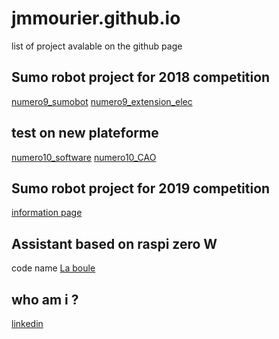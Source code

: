 # jmmourier.github.io
list of project avalable on the github page

## Sumo robot project for 2018 competition
[numero9_sumobot](https://github.com/jmmourier/laboulenumero9_sumobot) 
[numero9_extension_elec](https://github.com/jmmourier/laboulenumero9_extension_elec)

## test on new plateforme
[numero10_software](https://github.com/jmmourier/laboulenumero10_software) 
[numero10_CAO](https://github.com/jmmourier/laboulenumero10_CAO)

## Sumo robot project for 2019 competition
[information page](https://jmmourier.github.io/numerobis)

## Assistant based on raspi zero W
code name [La boule](https://github.com/jmmourier/laboulelaboule)

## who am i ?
[linkedin](https://www.linkedin.com/in/jean-michel-mourier-29a9661b)
